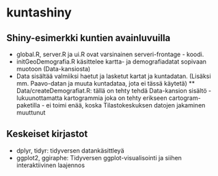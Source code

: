 # kuntashiny
## Shiny-esimerkki kuntien avainluvuilla
* global.R, server.R ja ui.R ovat varsinainen serveri-frontage - koodi.
* initGeoDemografia.R käsittelee kartta- ja demografiadatat sopivaan muotoon (Data-kansiosta)
* Data sisältää valmiiksi haetut ja lasketut kartat ja kuntadatan. (Lisäksi mm. Paavo-datan ja muuta kuntadataa, jota ei tässä käytetä)
** Data/createDemografiat.R: tällä on tehty tehdä Data-kansion sisältö - lukuunottamatta kartogrammia joka on tehty erikseen cartogram-paketilla - ei toimi enää, koska Tilastokeskuksen datojen jakaminen muuttunut

## Keskeiset kirjastot
* dplyr, tidyr: tidyversen datankäsittleyä
* ggplot2, ggiraphe: Tidyversen ggplot-visualisointi ja siihen interaktiivinen laajennos
